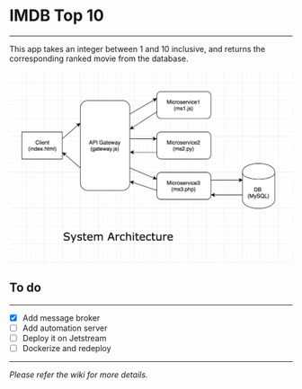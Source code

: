 # IMDB Top 10
-------------
This app takes an integer between 1 and 10 inclusive, and returns the corresponding ranked movie from the database.

![System Architecture](https://github.com/airavata-courses/neeraj-lad/blob/asgn-2/images/system-architecture-2.png)

## To do
--------
- [x] Add message broker
- [ ] Add automation server
- [ ] Deploy it on Jetstream
- [ ] Dockerize and redeploy

---
*Please refer the wiki for more details.*
